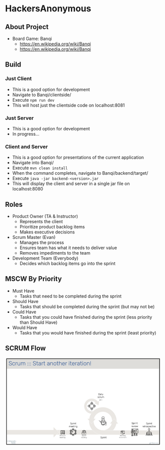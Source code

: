 # HackersAnonymous
## About Project
* Board Game: Banqi
  * https://en.wikipedia.org/wiki/Banqi
  * https://en.wikipedia.org/wiki/Banqi

## Build
### Just Client
* This is a good option for development
* Navigate to Banqi/clientside/
* Execute ```npm run dev```
* This will host just the clientside code on localhost:8081

### Just Server
* This is a good option for development
* In progress...

### Client and Server
* This is a good option for presentations of the current application
* Navigate into Banqi/
* Execute ```mvn clean install```
* When the command completes, navigate to Banqi/backend/target/
* Execute ```java -jar backend-<version>.jar```
* This will display the client and server in a single jar file on localhost:8080

## Roles
* Product Owner (TA & Instructor)
  * Represents the client
  * Prioritize product backlog items
  * Makes executive decisions
* Scrum Master (Evan)
  * Manages the process
  * Ensures team has what it needs to deliver value
  * Removes impediments to the team
* Development Team (Everybody)
  * Decides which backlog items go into the sprint

## MSCW By Priority
* Must Have
  * Tasks that need to be completed during the sprint
* Should Have
  * Tasks that should be completed during the sprint (but may not be)
* Could Have
  * Tasks that you could have finished during the sprint (less priority than Should Have)
* Would Have
  * Tasks that you would have finished during the sprint (least priority)

## SCRUM Flow
![](team/images/flow.png)

